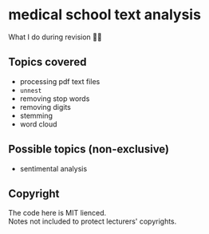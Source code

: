 # medical school text analysis
What I do during revision 📑😛

## Topics covered 
- processing pdf text files 
- `unnest`
- removing stop words
- removing digits
- stemming 
- word cloud 

## Possible topics (non-exclusive)
- sentimental analysis 

## Copyright
The code here is MIT lienced.  
Notes not included to protect lecturers' copyrights. 
